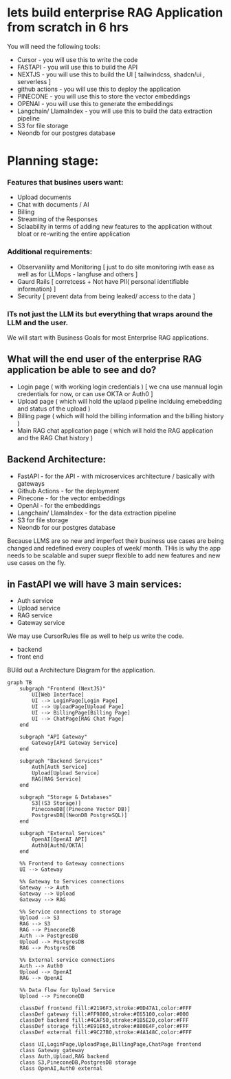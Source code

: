 # lets build enterprise RAG Application from scratch in 6 hrs

You will need the following tools:

- Cursor - you will use this to write the code
- FASTAPI - you will use this to build the API
- NEXTJS - you will use this to build the UI [ tailwindcss, shadcn/ui , serverless ]
- github actions - you will use this to deploy the application
- PINECONE - you will use this to store the vector embeddings
- OPENAI - you will use this to generate the embeddings
- Langchain/ LlamaIndex - you will use this to build the data extraction pipeline
- S3 for file storage
- Neondb for our postgres database

# Planning stage:

### Features that busines users want:

- Upload documents
- Chat with documents / AI
- Billing
- Streaming of the Responses
- Sclaability in terms of adding new features to the application without bloat or re-writing the entire application

### Additional requirements:

- Observanility amd Monitoring [ just to do site monitoring iwth ease as well as for LLMops - langfuse and others ]
- Gaurd Rails [ corretcess + Not have PII( personal identifiable information) ]
- Security [ prevent data from being leaked/ access to the data ]

### ITs not just the LLM its but everything that wraps around the LLM and the user.

We will start with Business Goals for most Enterprise RAG applications.

## What will the end user of the enterprise RAG application be able to see and do?

- Login page ( with working login credentials ) [ we cna use mannual login credentials for now, or can use OKTA or Auth0 ]
- Upload page ( which will hold the uplaod pipeline inclduing emebedding and status of the upload )
- Billing page ( which will hold the billing information and the billing history )
- Main RAG chat application page ( which will hold the RAG application and the RAG Chat history )

## Backend Architecture:

- FastAPI - for the API - with microservices architecture / basically with gateways
- Github Actions - for the deployment
- Pinecone - for the vector embeddings
- OpenAI - for the embeddings
- Langchain/ LlamaIndex - for the data extraction pipeline
- S3 for file storage
- Neondb for our postgres database

Because LLMS are so new and imperfect their business use cases are being changed and redefined every couples of week/ month.
THis is why the app needs to be scalable and super suepr flexible to add new features and new use cases on the fly.

## in FastAPI we will have 3 main services:

- Auth service
- Upload service
- RAG service
- Gateway service

We may use CursorRules file as well to help us write the code.

- backend
- front end

BUild out a Architecture Diagram for the application.

```mermaid
graph TB
    subgraph "Frontend (NextJS)"
        UI[Web Interface]
        UI --> LoginPage[Login Page]
        UI --> UploadPage[Upload Page]
        UI --> BillingPage[Billing Page]
        UI --> ChatPage[RAG Chat Page]
    end

    subgraph "API Gateway"
        Gateway[API Gateway Service]
    end

    subgraph "Backend Services"
        Auth[Auth Service]
        Upload[Upload Service]
        RAG[RAG Service]
    end

    subgraph "Storage & Databases"
        S3[(S3 Storage)]
        PineconeDB[(Pinecone Vector DB)]
        PostgresDB[(NeonDB PostgreSQL)]
    end

    subgraph "External Services"
        OpenAI[OpenAI API]
        Auth0[Auth0/OKTA]
    end

    %% Frontend to Gateway connections
    UI --> Gateway

    %% Gateway to Services connections
    Gateway --> Auth
    Gateway --> Upload
    Gateway --> RAG

    %% Service connections to storage
    Upload --> S3
    RAG --> S3
    RAG --> PineconeDB
    Auth --> PostgresDB
    Upload --> PostgresDB
    RAG --> PostgresDB

    %% External service connections
    Auth --> Auth0
    Upload --> OpenAI
    RAG --> OpenAI

    %% Data flow for Upload Service
    Upload --> PineconeDB

    classDef frontend fill:#2196F3,stroke:#0D47A1,color:#FFF
    classDef gateway fill:#FF9800,stroke:#E65100,color:#000
    classDef backend fill:#4CAF50,stroke:#1B5E20,color:#FFF
    classDef storage fill:#E91E63,stroke:#880E4F,color:#FFF
    classDef external fill:#9C27B0,stroke:#4A148C,color:#FFF

    class UI,LoginPage,UploadPage,BillingPage,ChatPage frontend
    class Gateway gateway
    class Auth,Upload,RAG backend
    class S3,PineconeDB,PostgresDB storage
    class OpenAI,Auth0 external
```
